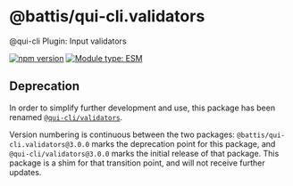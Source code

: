 # @battis/qui-cli.validators

@qui-cli Plugin: Input validators

[![npm version](https://badge.fury.io/js/@battis%2Fqui-cli.validators.svg)](https://npmjs.com/packages/@battis/qui-cli.validators)
[![Module type: ESM](https://img.shields.io/badge/module%20type-esm-brightgreen)](https://nodejs.org/api/esm.html)

## Deprecation

In order to simplify further development and use, this package has been renamed [`@qui-cli/validators`](https://npmjs.com/packages/@qui-cli/validators).

Version numbering is continuous between the two packages: `@battis/qui-cli.validators@3.0.0` marks the deprecation point for this package, and `@qui-cli/validators@3.0.0` marks the initial release of that package. This package is a shim for that transition point, and will not receive further updates.
